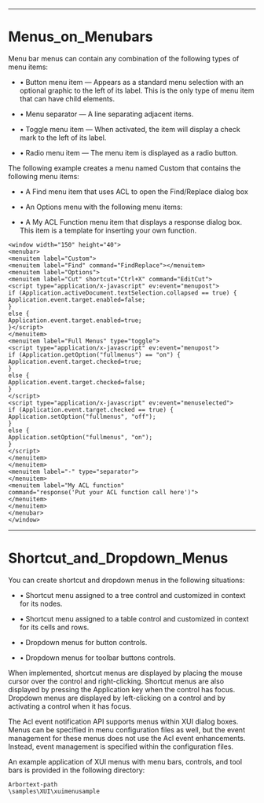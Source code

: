 

---

# Menus_on_Menubars

Menu bar menus can contain any combination of the following types of menu items:

- • Button menu item — Appears as a standard menu selection with an optional graphic to the left of its label. This is the only type of menu item that can have child <menuitem> elements.

- • Menu separator — A line separating adjacent items.

- • Toggle menu item — When activated, the item will display a check mark to the left of its label.

- • Radio menu item — The menu item is displayed as a radio button.

The following example creates a menu named Custom that contains the following menu items:

- • A Find menu item that uses ACL to open the Find/Replace dialog box

- • An Options menu with the following menu items:

- • A My ACL Function menu item that displays a response dialog box. This item is a template for inserting your own function.

```
<window width="150" height="40">
<menubar>
<menuitem label="Custom">
<menuitem label="Find" command="FindReplace"></menuitem>
<menuitem label="Options">
<menuitem label="Cut" shortcut="Ctrl+X" command="EditCut">
<script type="application/x-javascript" ev:event="menupost">
if (Application.activeDocument.textSelection.collapsed == true) {
Application.event.target.enabled=false;
}
else {
Application.event.target.enabled=true;
}</script>
</menuitem>
<menuitem label="Full Menus" type="toggle">
<script type="application/x-javascript" ev:event="menupost">
if (Application.getOption("fullmenus") == "on") {
Application.event.target.checked=true;
}
else {
Application.event.target.checked=false;
}
</script>
<script type="application/x-javascript" ev:event="menuselected">
if (Application.event.target.checked == true) {
Application.setOption("fullmenus", "off");
}
else {
Application.setOption("fullmenus", "on");
}
</script>
</menuitem>
</menuitem>
<menuitem label="-" type="separator">
</menuitem>
<menuitem label="My ACL function"
command="response('Put your ACL function call here')">
</menuitem>
</menuitem>
</menubar>
</window>
```



---

# Shortcut_and_Dropdown_Menus

You can create shortcut and dropdown menus in the following situations:

- • Shortcut menu assigned to a tree control and customized in context for its nodes.

- • Shortcut menu assigned to a table control and customized in context for its cells and rows.

- • Dropdown menus for button controls.

- • Dropdown menus for toolbar buttons controls.

When implemented, shortcut menus are displayed by placing the mouse cursor over the control and right-clicking. Shortcut menus are also displayed by pressing the Application key when the control has focus. Dropdown menus are displayed by left-clicking on a control and by activating a control when it has focus.

The Acl event notification API supports menus within XUI dialog boxes. Menus can be specified in menu configuration files as well, but the event management for these menus does not use the Acl event enhancements. Instead, event management is specified within the configuration files.

An example application of XUI menus with menu bars, controls, and tool bars is provided in the following directory:

```
Arbortext-path
\samples\XUI\xuimenusample
```